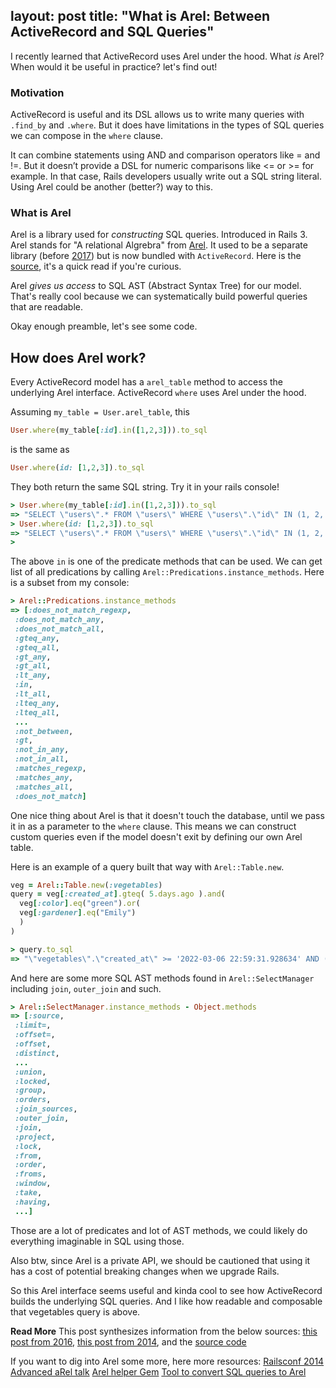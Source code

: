 layout: post
title:  "What is Arel: Between ActiveRecord and SQL Queries"
---

I recently learned that ActiveRecord uses Arel under the hood. What *is* Arel? When would it be useful in practice? let's find out!

### Motivation

ActiveRecord is useful and its DSL allows us to write many queries with `.find_by` and `.where`. But it does have limitations in the types of SQL queries we can compose in the `where` clause. 

It can combine statements using AND and comparison operators like = and !=. But it doesn’t provide a DSL for numeric comparisons like <= or >= for example. In that case, Rails developers usually write out a SQL string literal. Using Arel could be another (better?) way to this. 

### What is Arel

Arel is a library used for *constructing* SQL queries. Introduced in Rails 3. Arel stands for "A relational Algrebra" from [Arel](https://github.com/rails/arel). It used to be a separate library (before [2017](https://github.com/rails/arel/blob/master/History.txt)) but is now bundled with `ActiveRecord`. Here is the [source](https://github.com/rails/rails/blob/main/activerecord/lib/arel/table.rb), it's a quick read if you're curious.

Arel *gives us access* to SQL AST (Abstract Syntax Tree) for our model. That's really cool because we can systematically build powerful queries that are readable. 

Okay enough preamble, let's see some code.

## How does Arel work?

Every ActiveRecord model has a `arel_table` method to access the underlying Arel interface. ActiveRecord `where` uses Arel under the hood. 

Assuming `my_table = User.arel_table`, this

```ruby
User.where(my_table[:id].in([1,2,3])).to_sql
```

is the same as

```ruby
User.where(id: [1,2,3]).to_sql
```

They both return the same SQL string. Try it in your rails console!

```ruby
> User.where(my_table[:id].in([1,2,3])).to_sql
=> "SELECT \"users\".* FROM \"users\" WHERE \"users\".\"id\" IN (1, 2, 3)"
> User.where(id: [1,2,3]).to_sql
=> "SELECT \"users\".* FROM \"users\" WHERE \"users\".\"id\" IN (1, 2, 3)"
> 
```

The above `in` is one of the predicate methods that can be used. We can get list of all predications by calling `Arel::Predications.instance_methods`. Here is a subset from my console:

```ruby
> Arel::Predications.instance_methods
=> [:does_not_match_regexp,
 :does_not_match_any,
 :does_not_match_all,
 :gteq_any,
 :gteq_all,
 :gt_any,
 :gt_all,
 :lt_any,
 :in,
 :lt_all,
 :lteq_any,
 :lteq_all,
 ...
 :not_between,
 :gt,
 :not_in_any,
 :not_in_all,
 :matches_regexp,
 :matches_any,
 :matches_all,
 :does_not_match]
```

One nice thing about Arel is that it doesn't touch the database, until we pass it in as a parameter to the `where` clause. This means we can construct custom queries even if the model doesn't exit by defining our own Arel table.

Here is an example of a query built that way with `Arel::Table.new`.

```ruby
veg = Arel::Table.new(:vegetables)
query = veg[:created_at].gteq( 5.days.ago ).and(
  veg[:color].eq("green").or(
  veg[:gardener].eq("Emily")
  )
)

> query.to_sql
=> "\"vegetables\".\"created_at\" >= '2022-03-06 22:59:31.928634' AND (\"vegetables\".\"color\" = 'green' OR \"vegetables\".\"gardener\" = 'Emily')"
```

And here are some more SQL AST methods found in `Arel::SelectManager` including `join`, `outer_join` and such.

```ruby
> Arel::SelectManager.instance_methods - Object.methods
=> [:source,
 :limit=,
 :offset=,
 :offset,
 :distinct,
 ...
 :union,
 :locked,
 :group,
 :orders,
 :join_sources,
 :outer_join,
 :join,
 :project,
 :lock,
 :from,
 :order,
 :froms,
 :window,
 :take,
 :having,
 ...]
```

Those are a lot of predicates and lot of AST methods, we could likely do everything imaginable in SQL using those.

Also btw, since Arel is a private API, we should be cautioned that using it has a cost of potential breaking changes when we upgrade Rails. 

So this Arel interface seems useful and kinda cool to see how ActiveRecord  builds the underlying SQL queries. And I like how readable and composable that vegetables query is above.

**Read More**
This post synthesizes information from the below sources:
[this post from 2016](https://www.cloudbees.com/blog/creating-advanced-active-record-db-queries-arel), [this post from 2014](https://thoughtbot.com/blog/using-arel-to-compose-sql-queries), and the [source code](https://github.com/rails/rails/blob/main/activerecord/lib/arel/table.rb)

If you want to dig into Arel some more, here more resources:
[Railsconf 2014 Advanced aRel talk](https://www.youtube.com/watch?v=ShPAxNcLm3o)
[Arel helper Gem](https://www.youtube.com/watch?v=ShPAxNcLm3o)
[Tool to convert SQL queries to Arel](https://www.youtube.com/watch?v=ShPAxNcLm3o)
